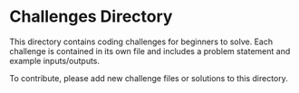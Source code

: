 # Challenges Directory

This directory contains coding challenges for beginners to solve. Each challenge is contained in its own file and includes a problem statement and example inputs/outputs.

To contribute, please add new challenge files or solutions to this directory.
